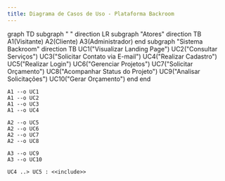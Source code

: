 ```yaml
---
title: Diagrama de Casos de Uso - Plataforma Backroom
---
```

graph TD
    subgraph " "
        direction LR
        subgraph "Atores"
            direction TB
            A1(Visitante)
            A2(Cliente)
            A3(Administrador)
        end
        subgraph "Sistema Backroom"
            direction TB
            UC1("Visualizar Landing Page")
            UC2("Consultar Serviços")
            UC3("Solicitar Contato via E-mail")
            UC4("Realizar Cadastro")
            UC5("Realizar Login")
            UC6("Gerenciar Projetos")
            UC7("Solicitar Orçamento")
            UC8("Acompanhar Status do Projeto")
            UC9("Analisar Solicitações")
            UC10("Gerar Orçamento")
        end
    end

    A1 --o UC1
    A1 --o UC2
    A1 --o UC3
    A1 --o UC4

    A2 --o UC5
    A2 --o UC6
    A2 --o UC7
    A2 --o UC8

    A3 --o UC9
    A3 --o UC10

    UC4 ..> UC5 : <<include>>

